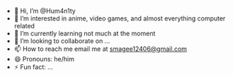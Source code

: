 - 👋 Hi, I’m @Hum4n1ty
- 👀 I’m interested in anime, video games, and almost everything computer related
- 🌱 I’m currently learning not much at the moment
- 💞️ I’m looking to collaborate on ...
- 📫 How to reach me email me at smagee12406@gmail.com
- 😄 Pronouns: he/him
- ⚡ Fun fact: ...

<!---
Hum4n1ty/Hum4n1ty is a ✨ special ✨ repository because its `README.md` (this file) appears on your GitHub profile.
You can click the Preview link to take a look at your changes.
--->
